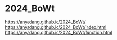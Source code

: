 # 2024_BoWt
https://anyadang.github.io/2024_BoWt/
https://anyadang.github.io/2024_BoWt/index.html
https://anyadang.github.io/2024_BoWt/function.html
